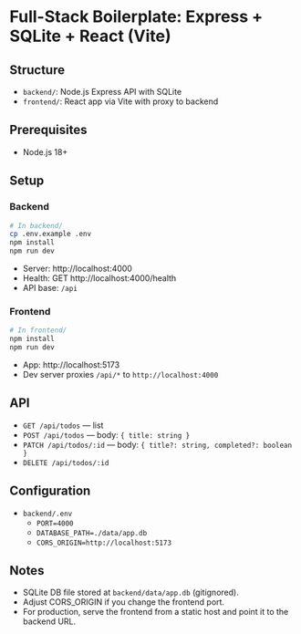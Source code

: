 # Full-Stack Boilerplate: Express + SQLite + React (Vite)

## Structure
- `backend/`: Node.js Express API with SQLite
- `frontend/`: React app via Vite with proxy to backend

## Prerequisites
- Node.js 18+

## Setup

### Backend
```bash
# In backend/
cp .env.example .env
npm install
npm run dev
```
- Server: http://localhost:4000
- Health: GET http://localhost:4000/health
- API base: `/api`

### Frontend
```bash
# In frontend/
npm install
npm run dev
```
- App: http://localhost:5173
- Dev server proxies `/api/*` to `http://localhost:4000`

## API
- `GET /api/todos` — list
- `POST /api/todos` — body: `{ title: string }`
- `PATCH /api/todos/:id` — body: `{ title?: string, completed?: boolean }`
- `DELETE /api/todos/:id`

## Configuration
- `backend/.env`
  - `PORT=4000`
  - `DATABASE_PATH=./data/app.db`
  - `CORS_ORIGIN=http://localhost:5173`

## Notes
- SQLite DB file stored at `backend/data/app.db` (gitignored).
- Adjust CORS_ORIGIN if you change the frontend port.
- For production, serve the frontend from a static host and point it to the backend URL.

